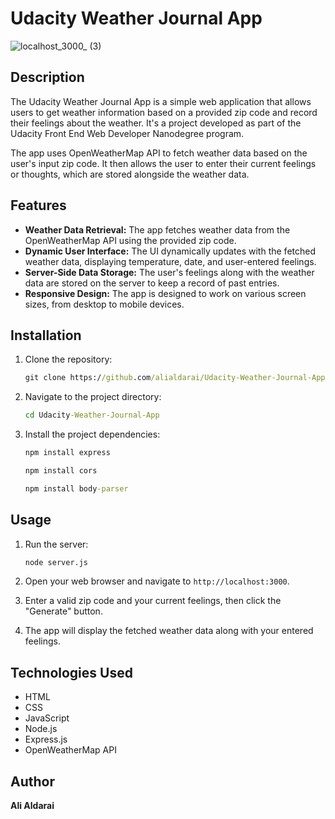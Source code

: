 # Udacity Weather Journal App


![localhost_3000_ (3)](https://github.com/alialdarai/Udacity-Weather-Journal-App/assets/134742312/ad24b591-814b-4742-b1c9-1277b7e46597)


## Description

The Udacity Weather Journal App is a simple web application that allows users to get weather information based on a provided zip code and record their feelings about the weather. It's a project developed as part of the Udacity Front End Web Developer Nanodegree program.

The app uses OpenWeatherMap API to fetch weather data based on the user's input zip code. It then allows the user to enter their current feelings or thoughts, which are stored alongside the weather data.

## Features

- **Weather Data Retrieval:** The app fetches weather data from the OpenWeatherMap API using the provided zip code.
- **Dynamic User Interface:** The UI dynamically updates with the fetched weather data, displaying temperature, date, and user-entered feelings.
- **Server-Side Data Storage:** The user's feelings along with the weather data are stored on the server to keep a record of past entries.
- **Responsive Design:** The app is designed to work on various screen sizes, from desktop to mobile devices.

## Installation

1. Clone the repository:

   ```cmd
   git clone https://github.com/alialdarai/Udacity-Weather-Journal-App.git


2. Navigate to the project directory:

    ```cmd
    cd Udacity-Weather-Journal-App
    ```

3. Install the project dependencies:

    ```cmd
    npm install express
    ```
    ```cmd
    npm install cors
    ```
    
    ```cmd
    npm install body-parser
    ```

## Usage

1. Run the server:

    ```cmd
    node server.js
    ```

2. Open your web browser and navigate to `http://localhost:3000`.

3. Enter a valid zip code and your current feelings, then click the "Generate" button.

4. The app will display the fetched weather data along with your entered feelings.

## Technologies Used

- HTML
- CSS
- JavaScript
- Node.js
- Express.js
- OpenWeatherMap API

## Author

**Ali Aldarai**
